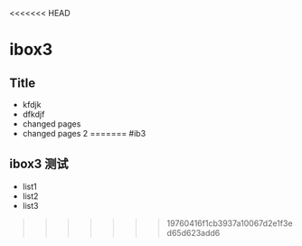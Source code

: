 <<<<<<< HEAD
# ibox3

## Title

* kfdjk
* dfkdjf
* changed pages
* changed pages 2
=======
#ib3

## ibox3 测试

* list1
* list2
* list3
>>>>>>> 19760416f1cb3937a10067d2e1f3ed65d623add6
